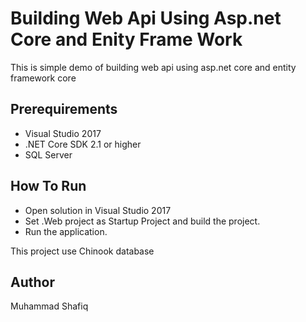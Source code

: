 # Building Web Api Using Asp.net Core and Enity Frame Work

This is simple demo of building web api using asp.net core and entity framework core

## Prerequirements

* Visual Studio 2017
* .NET Core SDK 2.1 or higher
* SQL Server

## How To Run

* Open solution in Visual Studio 2017
* Set .Web project as Startup Project and build the project.
* Run the application.


This project use Chinook database

## Author 
Muhammad Shafiq 
